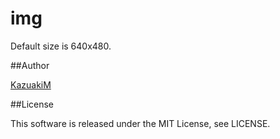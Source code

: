 img
===

Default size is 640x480.

##Author

[KazuakiM](https://github.com/KazuakiM/)

##License

This software is released under the MIT License, see LICENSE.
